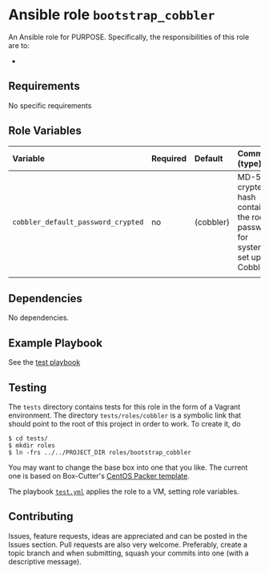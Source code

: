 # Ansible role `bootstrap_cobbler`

An Ansible role for PURPOSE. Specifically, the responsibilities of this role are to:

-

## Requirements

No specific requirements

## Role Variables


| Variable                           | Required | Default   | Comments (type)                                                                |
| :---                               | :---     | :---      | :---                                                                           |
| `cobbler_default_password_crypted` | no       | (cobbler) | MD-5 crypted hash containing the root password for systems set up with Cobbler |
|                                    |          |           |                                                                                |

## Dependencies

No dependencies.

## Example Playbook

See the [test playbook](tests/test.yml)

## Testing

The `tests` directory contains tests for this role in the form of a Vagrant environment. The directory `tests/roles/cobbler` is a symbolic link that should point to the root of this project in order to work. To create it, do

```ShellSession
$ cd tests/
$ mkdir roles
$ ln -frs ../../PROJECT_DIR roles/bootstrap_cobbler
```

You may want to change the base box into one that you like. The current one is based on Box-Cutter's [CentOS Packer template](https://github.com/boxcutter/centos).

The playbook [`test.yml`](tests/test.yml) applies the role to a VM, setting role variables.

## Contributing

Issues, feature requests, ideas are appreciated and can be posted in the Issues section. Pull requests are also very welcome. Preferably, create a topic branch and when submitting, squash your commits into one (with a descriptive message).
